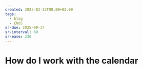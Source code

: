 ```yaml
---
created: 2023-03-13T00:00+03:00
tags:
  - blog
  - ENDS
sr-due: 2025-09-17
sr-interval: 69
sr-ease: 230
---
```


# How do I work with the calendar
